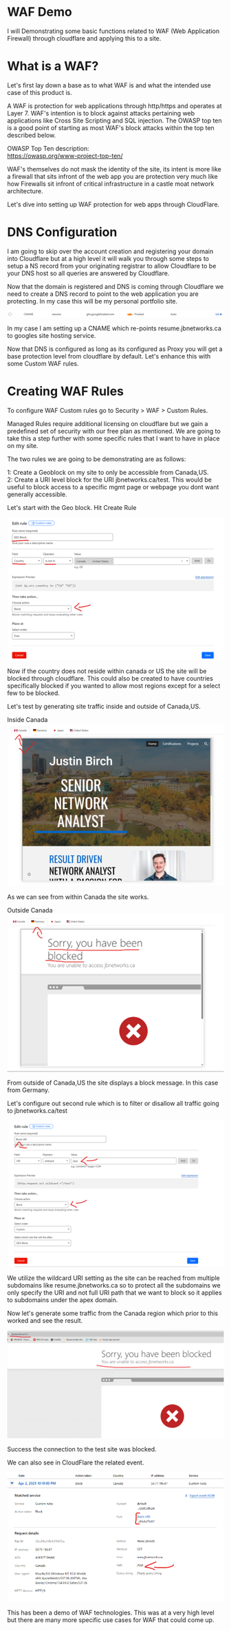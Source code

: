 # WAF Demo

I will Demonstrating some basic functions related to WAF (Web Application Firewall) through cloudflare and applying this to a site.

# What is a WAF?

Let's first lay down a base as to what WAF is and what the intended use case of this product is.

A WAF is protection for web applications through http/https and operates at Layer 7. WAF's intention is to block against attacks pertaining web applications like Cross Site Scripting and SQL injection. The OWASP top ten is a good point of starting as most WAF's block attacks within the top ten described below.

OWASP Top Ten description:  
https://owasp.org/www-project-top-ten/

WAF's themselves do not mask the identity of the site, its intent is more like a firewall that sits infront of the web app you are protection very much like how Firewalls sit infront of critical infrastructure in a castle moat network architecture.

Let's dive into setting up WAF protection for web apps through CloudFlare.

# DNS Configuration

I am going to skip over the account creation and registering your domain into Cloudflare but at a high level it will walk you through some steps to setup a NS record from your originating registrar to allow Cloudflare to be your DNS host so all queries are answered by Cloudflare.

Now that the domain is registered and DNS is coming through Cloudflare we need to create a DNS record to point to the web application you are protecting. In my case this will be my personal portfolio site.

![DNS-CNAME](Images/DNS-CNAME.png)

In my case I am setting up a CNAME which re-points resume.jbnetworks.ca to googles site hosting service.

Now that DNS is configured as long as its configured as Proxy you will get a base protection level from cloudflare by default. Let's enhance this with some Custom WAF rules.

# Creating WAF Rules

To configure WAF Custom rules go to Security > WAF  > Custom Rules.

Managed Rules require additional licensing on cloudflare but we gain a predefined set of security with our free plan as mentioned. We are going to take this a step further with some specific rules that I want to have in place on my site.

The two rules we are going to be demonstrating are as follows:

1: Create a Geoblock on my site to only be accessible from Canada,US.  
2: Create a URI level block for the URI jbnetworks.ca/test. This would be useful to block access to a specific mgmt page or webpage you dont want generally accessible.

Let's start with the Geo block. Hit Create Rule

![GEO-BLOCK](Images/GEO-BLOCK.png)

Now if the country does not reside within canada or US the site will be blocked through cloudflare. This could also be created to have countries specifically blocked if you wanted to allow most regions except for a select few to be blocked.

Let's test by generating site traffic inside and outside of Canada,US.

Inside Canada  
![Site-Test-S](Images/Site-Test-S.png)

As we can see from within Canada the site works.

Outside Canada  
![Site-Test-F](Images/Site-Test-F.png)

From outside of Canada,US the site displays a block message. In this case from Germany.

Let's configure out second rule which is to filter or disallow all traffic going to jbnetworks.ca/test

![URI-BLOCK](Images/URI-BLOCK.png)

We utilize the wildcard URI setting as the site can be reached from multiple subdomains like resume.jbnetworks.ca so to protect all the subdomains we only specify the URI and not full URI path that we want to block so it applies to subdomains under the apex domain.

Now let's generate some traffic from the Canada region which prior to this worked and see the result.

![URI-Test-Block](Images/URI-Test-Block.png)

Success the connection to the test site was blocked.

We can also see in CloudFlare the related event.

![URI-Event](Images/URI-Event.png)

This has been a demo of WAF technologies. This was at a very high level but there are many more specific use cases for WAF that could come up. 
